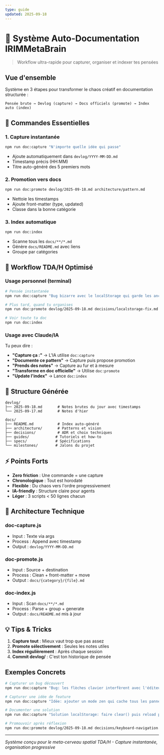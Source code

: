 ```yaml
---
type: guide
updated: 2025-09-18
---
```


# 🚀 Système Auto-Documentation IRIMMetaBrain

> Workflow ultra-rapide pour capturer, organiser et indexer tes pensées

## Vue d'ensemble

Système en 3 étapes pour transformer le chaos créatif en documentation structurée :

```
Pensée brute → Devlog (capture) → Docs officiels (promote) → Index auto (index)
```

## 📝 Commandes Essentielles

### 1. Capture instantanée
```bash
npm run doc:capture "N'importe quelle idée qui passe"
```
- Ajoute automatiquement dans `devlog/YYYY-MM-DD.md`
- Timestamp précis (HH:MM)
- Titre auto-généré des 5 premiers mots

### 2. Promotion vers docs
```bash
npm run doc:promote devlog/2025-09-18.md architecture/pattern.md
```
- Nettoie les timestamps
- Ajoute front-matter (type, updated)
- Classe dans la bonne catégorie

### 3. Index automatique
```bash
npm run doc:index
```
- Scanne tous les `docs/**/*.md`
- Génère `docs/README.md` avec liens
- Groupe par catégories

## 🧠 Workflow TDA/H Optimisé

### Usage personnel (terminal)
```bash
# Pensée instantanée
npm run doc:capture "Bug bizarre avec le localStorage qui garde les anciennes valeurs"

# Plus tard, quand tu organises
npm run doc:promote devlog/2025-09-18.md decisions/localstorage-fix.md

# Voir toute ta doc
npm run doc:index
```

### Usage avec Claude/IA
Tu peux dire :
- **"Capture ça :"** → L'IA utilise `doc:capture`
- **"Documente ce pattern"** → Capture puis propose promotion
- **"Prends des notes"** → Capture au fur et à mesure
- **"Transforme en doc officielle"** → Utilise `doc:promote`
- **"Update l'index"** → Lance `doc:index`

## 📁 Structure Générée

```
devlog/
├── 2025-09-18.md       # Notes brutes du jour avec timestamps
└── 2025-09-17.md       # Notes d'hier

docs/
├── README.md           # Index auto-généré
├── architecture/       # Patterns et vision
├── decisions/          # ADR et choix techniques
├── guides/            # Tutoriels et how-to
├── specs/             # Spécifications
└── milestones/        # Jalons du projet
```

## ⚡ Points Forts

- **Zero friction** : Une commande = une capture
- **Chronologique** : Tout est horodaté
- **Flexible** : Du chaos vers l'ordre progressivement
- **IA-friendly** : Structure claire pour agents
- **Léger** : 3 scripts < 50 lignes chacun

## 🔧 Architecture Technique

### doc-capture.js
- Input : Texte via args
- Process : Append avec timestamp
- Output : `devlog/YYYY-MM-DD.md`

### doc-promote.js
- Input : Source + destination
- Process : Clean + front-matter + move
- Output : `docs/{category}/{file}.md`

### doc-index.js
- Input : Scan `docs/**/*.md`
- Process : Parse + group + generate
- Output : `docs/README.md` mis à jour

## 💡 Tips & Tricks

1. **Capture tout** : Mieux vaut trop que pas assez
2. **Promote sélectivement** : Seules les notes utiles
3. **Index régulièrement** : Après chaque session
4. **Commit devlog/** : C'est ton historique de pensée

## Exemples Concrets

```bash
# Capturer un bug découvert
npm run doc:capture "Bug: les flèches clavier interfèrent avec l'éditeur markdown"

# Capturer une idée de feature
npm run doc:capture "Idée: ajouter un mode zen qui cache tous les panneaux"

# Documenter une solution
npm run doc:capture "Solution localStorage: faire clear() puis reload pour reset"

# Promouvoir après réflexion
npm run doc:promote devlog/2025-09-18.md decisions/keyboard-navigation.md
```

---

*Système conçu pour le meta-cerveau spatial TDA/H - Capture instantanée, organisation progressive*